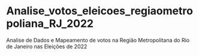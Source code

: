 # Analise_votos_eleicoes_regiaometropoliana_RJ_2022
Analise de Dados e Mapeamento de votos na Região Metropolitana do Rio de Janeiro nas Eleições de 2022
